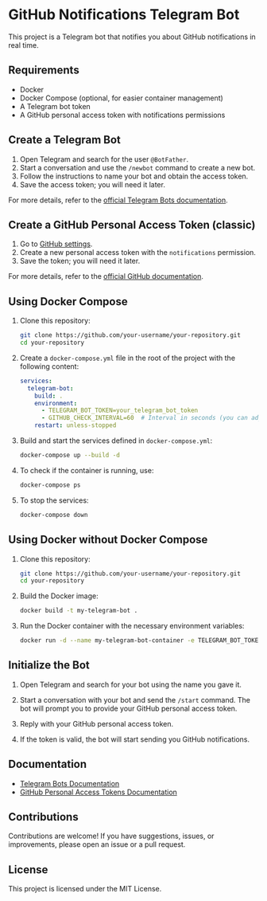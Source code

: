 # GitHub Notifications Telegram Bot

This project is a Telegram bot that notifies you about GitHub notifications in real time.

## Requirements

- Docker
- Docker Compose (optional, for easier container management)
- A Telegram bot token
- A GitHub personal access token with notifications permissions

## Create a Telegram Bot

1. Open Telegram and search for the user `@BotFather`.
2. Start a conversation and use the `/newbot` command to create a new bot.
3. Follow the instructions to name your bot and obtain the access token.
4. Save the access token; you will need it later.

For more details, refer to the [official Telegram Bots documentation](https://core.telegram.org/bots#3-how-do-i-create-a-bot).

## Create a GitHub Personal Access Token (classic)

1. Go to [GitHub settings](https://github.com/settings/tokens).
2. Create a new personal access token with the `notifications` permission.
3. Save the token; you will need it later.

For more details, refer to the [official GitHub documentation](https://docs.github.com/en/authentication/keeping-your-account-and-data-secure/managing-your-personal-access-tokens).

## Using Docker Compose

1. Clone this repository:

    ```sh
    git clone https://github.com/your-username/your-repository.git
    cd your-repository
    ```

2. Create a `docker-compose.yml` file in the root of the project with the following content:

    ```yaml
    services:
      telegram-bot:
        build: .
        environment:
          - TELEGRAM_BOT_TOKEN=your_telegram_bot_token
          - GITHUB_CHECK_INTERVAL=60  # Interval in seconds (you can adjust it)
        restart: unless-stopped
    ```

3. Build and start the services defined in `docker-compose.yml`:

    ```sh
    docker-compose up --build -d
    ```

4. To check if the container is running, use:

    ```sh
    docker-compose ps
    ```

5. To stop the services:

    ```sh
    docker-compose down
    ```

## Using Docker without Docker Compose

1. Clone this repository:

    ```sh
    git clone https://github.com/your-username/your-repository.git
    cd your-repository
    ```

2. Build the Docker image:

    ```sh
    docker build -t my-telegram-bot .
    ```

3. Run the Docker container with the necessary environment variables:

    ```sh
    docker run -d --name my-telegram-bot-container -e TELEGRAM_BOT_TOKEN=your_telegram_bot_token -e GITHUB_CHECK_INTERVAL=60 my-telegram-bot
    ```

## Initialize the Bot

1. Open Telegram and search for your bot using the name you gave it.
2. Start a conversation with your bot and send the `/start` command. The bot will prompt you to provide your GitHub personal access token.
3. Reply with your GitHub personal access token.

4. If the token is valid, the bot will start sending you GitHub notifications.

## Documentation

- [Telegram Bots Documentation](https://core.telegram.org/bots#3-how-do-i-create-a-bot)
- [GitHub Personal Access Tokens Documentation](https://docs.github.com/en/authentication/keeping-your-account-and-data-secure/managing-your-personal-access-tokens)

## Contributions

Contributions are welcome! If you have suggestions, issues, or improvements, please open an issue or a pull request.

## License

This project is licensed under the MIT License.
